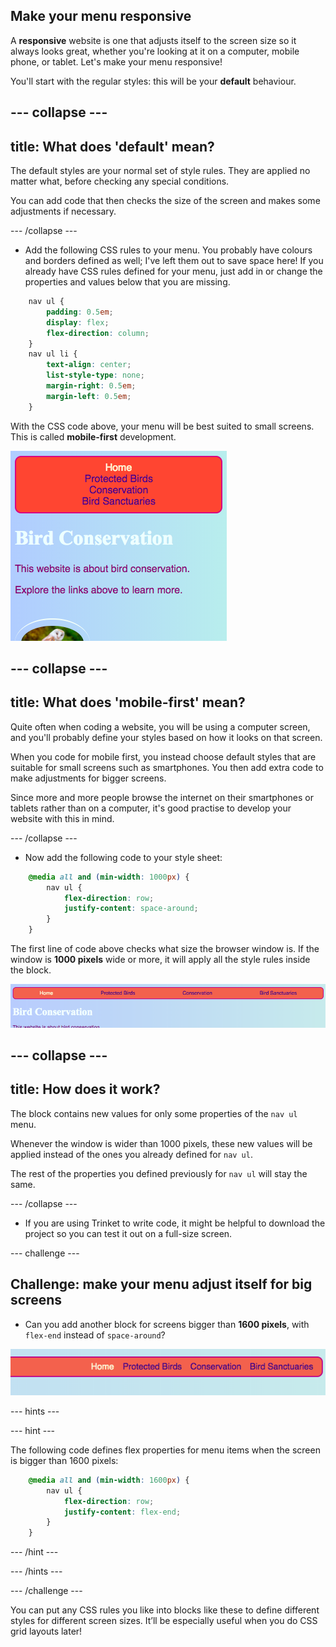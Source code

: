 ## Make your menu responsive

A **responsive** website is one that adjusts itself to the screen size so it always looks great, whether you're looking at it on a computer, mobile phone, or tablet. Let's make your menu responsive!

You'll start with the regular styles: this will be your **default** behaviour.

--- collapse ---
---
title: What does 'default' mean?
---

The default styles are your normal set of style rules. They are applied no matter what, before checking any special conditions.

You can add code that then checks the size of the screen and makes some adjustments if necessary.

--- /collapse ---

+ Add the following CSS rules to your menu. You probably have colours and borders defined as well; I've left them out to save space here! If you already have CSS rules defined for your menu, just add in or change the properties and values below that you are missing.

```css
    nav ul {
        padding: 0.5em;
        display: flex;
        flex-direction: column;
    }
    nav ul li {
        text-align: center; 
        list-style-type: none;
        margin-right: 0.5em;
        margin-left: 0.5em;
    }
```

With the CSS code above, your menu will be best suited to small screens. This is called **mobile-first** development. 

![Menu items stacked vertically on a small screen](images/responsiveMenuMobile.png)

--- collapse ---
---
title: What does 'mobile-first' mean?
---

Quite often when coding a website, you will be using a computer screen, and you'll probably define your styles based on how it looks on that screen.

When you code for mobile first, you instead choose default styles that are suitable for small screens such as smartphones. You then add extra code to make adjustments for bigger screens.

Since more and more people browse the internet on their smartphones or tablets rather than on a computer, it's good practise to develop your website with this in mind.

--- /collapse ---

+ Now add the following code to your style sheet:

```css
    @media all and (min-width: 1000px) {
        nav ul {
            flex-direction: row;
            justify-content: space-around;
        }
    }
```

The first line of code above checks what size the browser window is. If the window is **1000 pixels** wide or more, it will apply all the style rules inside the block.

![Menu items spaced evenly across one line on a wider screen](images/responsiveMenuMedium.png)

--- collapse ---
---
title: How does it work?
---

The block contains new values for only some properties of the `nav ul` menu. 

Whenever the window is wider than 1000 pixels, these new values will be applied instead of the ones you already defined for `nav ul`. 

The rest of the properties you defined previously for `nav ul` will stay the same.

--- /collapse ---

+ If you are using Trinket to write code, it might be helpful to download the project so you can test it out on a full-size screen.

--- challenge ---

## Challenge: make your menu adjust itself for big screens

+ Can you add another block for screens bigger than **1600 pixels**, with `flex-end` instead of `space-around`?

![Menu items to the right on a wide screen](images/responsiveMenuWide.png)

--- hints ---

--- hint ---

The following code defines flex properties for menu items when the screen is bigger than 1600 pixels:

```css
    @media all and (min-width: 1600px) {
        nav ul {
            flex-direction: row;
            justify-content: flex-end;
        }
    }  
```

--- /hint ---

--- /hints ---


--- /challenge ---

You can put any CSS rules you like into blocks like these to define different styles for different screen sizes. It’ll be especially useful when you do CSS grid layouts later!
